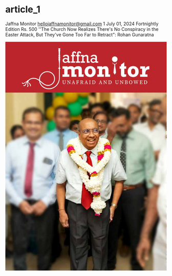 # article_1

Jaffna Monitor
hellojaffnamonitor@gmail.com
1
July 01, 2024
Fortnightly Edition
Rs. 500
''The Church Now Realizes There's No 
Conspiracy in the Easter Attack, But They've 
Gone Too Far to Retract": Rohan Gunaratna

![p001_i1.jpg](images_out/001_article_1/p001_i1.jpg)

